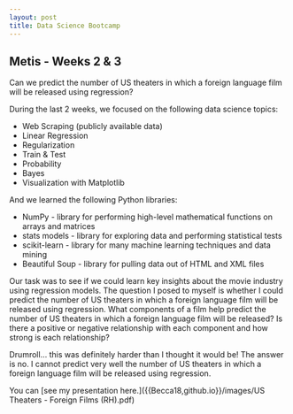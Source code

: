 ```yaml
---
layout: post
title: Data Science Bootcamp
---
```


## Metis - Weeks 2 & 3

Can we predict the number of US theaters in which a foreign language film will be released using regression? 

During the last 2 weeks, we focused on the following data science topics:
* Web Scraping (publicly available data)  
* Linear Regression  
* Regularization   
* Train & Test  
* Probability  
* Bayes  
* Visualization with Matplotlib 

And we learned the following Python libraries:
* NumPy - library for performing high-level mathematical functions on arrays and matrices   
* stats models - library for exploring data and performing statistical tests  
* scikit-learn - library for many machine learning techniques and data mining  
* Beautiful Soup - library for pulling data out of HTML and XML files  

Our task was to see if we could learn key insights about the movie industry using regression models. The question I posed to myself is whether I could predict the number of US theaters in which a foreign language film will be released using regression. What components of a film help predict the number of US theaters in which a foreign language film will be released? Is there a positive or negative relationship with each component and how strong is each relationship?  

Drumroll… this was definitely harder than I thought it would be!  The answer is no. I cannot predict very well the number of US theaters in which a foreign language film will be released using regression.

You can [see my presentation here.]({{Becca18,github.io}}/images/US Theaters - Foreign Films (RH).pdf)

